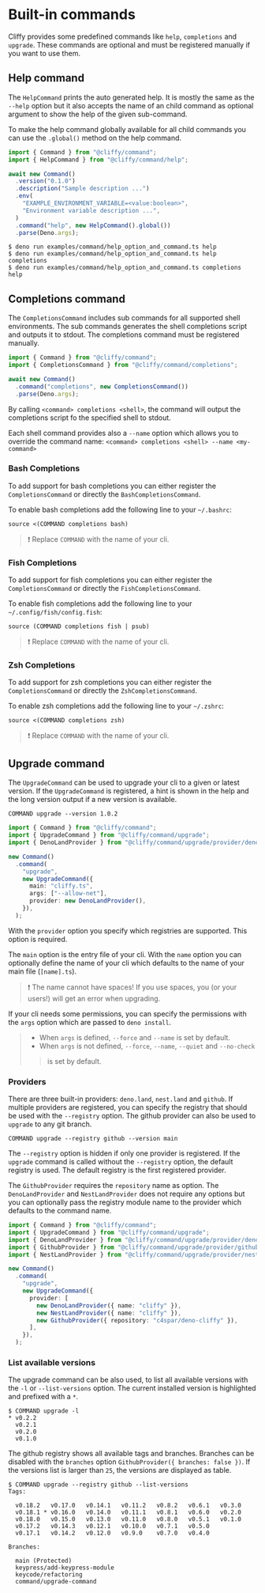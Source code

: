 # Built-in commands

Cliffy provides some predefined commands like `help`, `completions` and
`upgrade`. These commands are optional and must be registered manually if you
want to use them.

## Help command

The `HelpCommand` prints the auto generated help. It is mostly the same as the
`--help` option but it also accepts the name of an child command as optional
argument to show the help of the given sub-command.

To make the help command globally available for all child commands you can use
the `.global()` method on the help command.

```typescript
import { Command } from "@cliffy/command";
import { HelpCommand } from "@cliffy/command/help";

await new Command()
  .version("0.1.0")
  .description("Sample description ...")
  .env(
    "EXAMPLE_ENVIRONMENT_VARIABLE=<value:boolean>",
    "Environment variable description ...",
  )
  .command("help", new HelpCommand().global())
  .parse(Deno.args);
```

```console
$ deno run examples/command/help_option_and_command.ts help
$ deno run examples/command/help_option_and_command.ts help completions
$ deno run examples/command/help_option_and_command.ts completions help
```

## Completions command

The `CompletionsCommand` includes sub commands for all supported shell
environments. The sub commands generates the shell completions script and
outputs it to stdout. The completions command must be registered manually.

```ts
import { Command } from "@cliffy/command";
import { CompletionsCommand } from "@cliffy/command/completions";

await new Command()
  .command("completions", new CompletionsCommand())
  .parse(Deno.args);
```

By calling `<command> completions <shell>`, the command will output the
completions script fo the specified shell to stdout.

Each shell command provides also a `--name` option which allows you to override
the command name: `<command> completions <shell> --name <my-command>`

### Bash Completions

To add support for bash completions you can either register the
`CompletionsCommand` or directly the `BashCompletionsCommand`.

To enable bash completions add the following line to your `~/.bashrc`:

```shell
source <(COMMAND completions bash)
```

> ❗ Replace `COMMAND` with the name of your cli.

### Fish Completions

To add support for fish completions you can either register the
`CompletionsCommand` or directly the `FishCompletionsCommand`.

To enable fish completions add the following line to your
`~/.config/fish/config.fish`:

```shell script
source (COMMAND completions fish | psub)
```

> ❗ Replace `COMMAND` with the name of your cli.

### Zsh Completions

To add support for zsh completions you can either register the
`CompletionsCommand` or directly the `ZshCompletionsCommand`.

To enable zsh completions add the following line to your `~/.zshrc`:

```shell script
source <(COMMAND completions zsh)
```

> ❗ Replace `COMMAND` with the name of your cli.

## Upgrade command

The `UpgradeCommand` can be used to upgrade your cli to a given or latest
version. If the `UpgradeCommand` is registered, a hint is shown in the help and
the long version output if a new version is available.

```shell
COMMAND upgrade --version 1.0.2
```

```typescript
import { Command } from "@cliffy/command";
import { UpgradeCommand } from "@cliffy/command/upgrade";
import { DenoLandProvider } from "@cliffy/command/upgrade/provider/deno-land";

new Command()
  .command(
    "upgrade",
    new UpgradeCommand({
      main: "cliffy.ts",
      args: ["--allow-net"],
      provider: new DenoLandProvider(),
    }),
  );
```

With the `provider` option you specify which registries are supported. This
option is required.

The `main` option is the entry file of your cli. With the `name` option you can
optionally define the name of your cli which defaults to the name of your main
file (`[name].ts`).

> ❗️ The name cannot have spaces! If you use spaces, you (or your users!) will
> get an error when upgrading.

If your cli needs some permissions, you can specify the permissions with the
`args` option which are passed to `deno install`.

> - When `args` is defined, `--force` and `--name` is set by default.
> - When `args` is not defined, `--force`, `--name`, `--quiet` and `--no-check`
>
>> is set by default.

### Providers

There are three built-in providers: `deno.land`, `nest.land` and `github`. If
multiple providers are registered, you can specify the registry that should be
used with the `--registry` option. The github provider can also be used to
`upgrade` to any git branch.

```shell
COMMAND upgrade --registry github --version main
```

The `--registry` option is hidden if only one provider is registered. If the
`upgrade` command is called without the `--registry` option, the default
registry is used. The default registry is the first registered provider.

The `GithubProvider` requires the `repository` name as option. The
`DenoLandProvider` and `NestLandProvider` does not require any options but you
can optionally pass the registry module name to the provider which defaults to
the command name.

```typescript
import { Command } from "@cliffy/command";
import { UpgradeCommand } from "@cliffy/command/upgrade";
import { DenoLandProvider } from "@cliffy/command/upgrade/provider/deno-land";
import { GithubProvider } from "@cliffy/command/upgrade/provider/github";
import { NestLandProvider } from "@cliffy/command/upgrade/provider/nest-land";

new Command()
  .command(
    "upgrade",
    new UpgradeCommand({
      provider: [
        new DenoLandProvider({ name: "cliffy" }),
        new NestLandProvider({ name: "cliffy" }),
        new GithubProvider({ repository: "c4spar/deno-cliffy" }),
      ],
    }),
  );
```

### List available versions

The upgrade command can be also used, to list all available versions with the
`-l` or `--list-versions` option. The current installed version is highlighted
and prefixed with a `*`.

```console
$ COMMAND upgrade -l
* v0.2.2
  v0.2.1
  v0.2.0
  v0.1.0
```

The github registry shows all available tags and branches. Branches can be
disabled with the `branches` option `GithubProvider({ branches: false })`. If
the versions list is larger than `25`, the versions are displayed as table.

```console
$ COMMAND upgrade --registry github --list-versions
Tags:

  v0.18.2   v0.17.0   v0.14.1   v0.11.2   v0.8.2   v0.6.1   v0.3.0
  v0.18.1 * v0.16.0   v0.14.0   v0.11.1   v0.8.1   v0.6.0   v0.2.0
  v0.18.0   v0.15.0   v0.13.0   v0.11.0   v0.8.0   v0.5.1   v0.1.0
  v0.17.2   v0.14.3   v0.12.1   v0.10.0   v0.7.1   v0.5.0
  v0.17.1   v0.14.2   v0.12.0   v0.9.0    v0.7.0   v0.4.0

Branches:

  main (Protected)
  keypress/add-keypress-module
  keycode/refactoring
  command/upgrade-command
```
